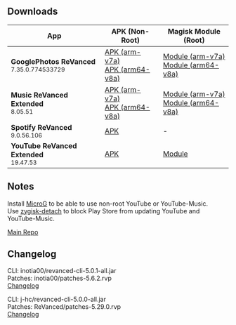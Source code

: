 ## Downloads
  
| App | APK (Non-Root) | Magisk Module (Root) |  
|-----|----------------|----------------------|  
| **GooglePhotos ReVanced**<br/><sup>7.35.0.774533729</sup> | [APK (arm-v7a)](https://github.com/avisek/revanced-apps/releases/download/31/googlephotos-revanced-v7.35.0.774533729-arm-v7a.apk)<br/>[APK (arm64-v8a)](https://github.com/avisek/revanced-apps/releases/download/31/googlephotos-revanced-v7.35.0.774533729-arm64-v8a.apk) | [Module (arm-v7a)](https://github.com/avisek/revanced-apps/releases/download/31/googlephotos-revanced-magisk-v7.35.0.774533729-arm-v7a.zip)<br/>[Module (arm64-v8a)](https://github.com/avisek/revanced-apps/releases/download/31/googlephotos-revanced-magisk-v7.35.0.774533729-arm64-v8a.zip) |  
| **Music ReVanced Extended**<br/><sup>8.05.51</sup> | [APK (arm-v7a)](https://github.com/avisek/revanced-apps/releases/download/31/music-revanced-extended-v8.05.51-arm-v7a.apk)<br/>[APK (arm64-v8a)](https://github.com/avisek/revanced-apps/releases/download/31/music-revanced-extended-v8.05.51-arm64-v8a.apk) | [Module (arm-v7a)](https://github.com/avisek/revanced-apps/releases/download/31/music-revanced-extended-magisk-v8.05.51-arm-v7a.zip)<br/>[Module (arm64-v8a)](https://github.com/avisek/revanced-apps/releases/download/31/music-revanced-extended-magisk-v8.05.51-arm64-v8a.zip) |  
| **Spotify ReVanced**<br/><sup>9.0.56.106</sup> | [APK](https://github.com/avisek/revanced-apps/releases/download/31/spotify-revanced-v9.0.56.106-all.apk) | - |  
| **YouTube ReVanced Extended**<br/><sup>19.47.53</sup> | [APK](https://github.com/avisek/revanced-apps/releases/download/31/youtube-revanced-extended-v19.47.53-all.apk) | [Module](https://github.com/avisek/revanced-apps/releases/download/31/youtube-revanced-extended-magisk-v19.47.53-all.zip) |  
  

## Notes  

Install [MicroG](https://github.com/ReVanced/GmsCore/releases) to be able to use non-root YouTube or YouTube-Music.  
Use [zygisk-detach](https://github.com/j-hc/zygisk-detach) to block Play Store from updating YouTube and YouTube-Music.  

[Main Repo](https://github.com/avisek/revanced-apps)
  
## Changelog  
CLI: inotia00/revanced-cli-5.0.1-all.jar  
Patches: inotia00/patches-5.6.2.rvp  
[Changelog](https://github.com/inotia00/revanced-patches/releases/tag/v5.6.2)

CLI: j-hc/revanced-cli-5.0.0-all.jar  
Patches: ReVanced/patches-5.29.0.rvp  
[Changelog](https://github.com/ReVanced/revanced-patches/releases/tag/v5.29.0)  
